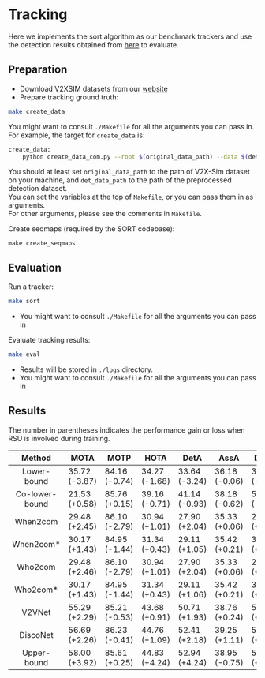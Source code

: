 # Tracking

Here we implements the sort algorithm as our benchmark trackers and use the detection results obtained from [here](../det) to evaluate.

## Preparation
- Download V2XSIM datasets from our [website](https://ai4ce.github.io/V2X-Sim/index.html)
- Prepare tracking ground truth:
```bash
make create_data
```
You might want to consult `./Makefile` for all the arguments you can pass in.  
For example, the target for `create_data` is:
```bash
create_data:
	python create_data_com.py --root $(original_data_path) --data $(det_data_path)/$(split) --split $(split) --from_agent $(from_agent) --to_agent $(to_agent) --scene_idxes_file $(scene_idxes_file)
```
You should at least set `original_data_path` to the path of V2X-Sim dataset on your machine, and `det_data_path` to the path of the preprocessed detection dataset.  
You can set the variables at the top of `Makefile`, or you can pass them in as arguments.  
For other arguments, please see the comments in `Makefile`.  

Create seqmaps (required by the SORT codebase):
```base
make create_seqmaps
```


## Evaluation

Run a tracker:
```bash
make sort
```
- You might want to consult `./Makefile` for all the arguments you can pass in


Evaluate tracking results:

```bash
make eval
```
- Results will be stored in `./logs` directory.  
- You might want to consult `./Makefile` for all the arguments you can pass in



## Results

The number in parentheses indicates the performance gain or loss when RSU is involved during training.  

|   **Method**   | **MOTA**      | **MOTP**      | **HOTA**      | **DetA**      | **AssA**      | **DetRe**     | **DetPr**     | **AssRe**     | **AssPr**     | **LocA**      |
| :------------: | ------------- | ------------- | ------------- | ------------- | ------------- | ------------- | ------------- | ------------- | ------------- | ------------- |
|  Lower-bound   | 35.72 (-3.87) | 84.16 (-0.74) | 34.27 (-1.68) | 33.64 (-3.24) | 36.18 (-0.06) | 35.07 (-3.54) | 82.49 (+0.96) | 46.70 (+0.23) | 58.72 (+0.10) | 86.43 (+0.38) |
| Co-lower-bound | 21.53 (+0.58) | 85.76 (+0.15) | 39.16 (-0.71) | 41.14 (-0.93) | 38.18 (-0.62) | 59.54 (-2.52) | 54.68 (+0.79) | 50.92 (-0.65) | 55.78 (+0.84) | 87.64 (+0.38) |
|    When2com    | 29.48 (+2.45) | 86.10 (-2.79) | 30.94 (+1.01) | 27.90 (+2.04) | 35.33 (+0.06) | 28.67 (+2.58) | 86.11 (-4.81) | 46.30 (-0.15) | 59.20 (-0.36) | 87.98 (-1.98) |
|   When2com*    | 30.17 (+1.43) | 84.95 (-1.44) | 31.34 (+0.43) | 29.11 (+1.05) | 35.42 (+0.21) | 30.28 (+1.32) | 83.81 (+0.29) | 46.65 (-0.29) | 58.61 (+0.18) | 86.14 (+0.17) |
|    Who2com     | 29.48 (+2.46) | 86.10 (-2.79) | 30.94 (+1.01) | 27.90 (+2.04) | 35.33 (+0.06) | 28.67 (+2.58) | 86.11 (-4.81) | 46.30 (-0.15) | 59.20 (-0.36) | 87.98 (-1.98) |
|    Who2com*    | 30.17 (+1.43) | 84.95 (-1.44) | 31.34 (+0.43) | 29.11 (+1.06) | 35.42 (+0.21) | 30.28 (+1.33) | 83.81 (+0.29) | 46.65 (-0.29) | 58.61 (+0.81) | 86.14 (+0.17) |
|     V2VNet     | 55.29 (+2.29) | 85.21 (-0.53) | 43.68 (+0.91) | 50.71 (+1.93) | 38.76 (+0.24) | 53.40 (+2.51) | 84.45 (-1.07) | 50.22 (+0.53) | 58.50 (-0.07) | 87.22 (+0.38) |
|    DiscoNet    | 56.69 (+2.26) | 86.23 (-0.41) | 44.76 (+1.09) | 52.41 (+2.18) | 39.25 (+1.11) | 54.87 (+2.58) | 86.29 (-0.95) | 50.86 (+1.02) | 58.94 (-0.15) | 88.07 (+0.34) |
|  Upper-bound   | 58.00 (+3.92) | 85.61 (+0.25) | 44.83 (+4.24) | 52.94 (+4.24) | 38.95 (-0.75) | 55.07 (+4.68) | 86.54 (-0.30) | 50.35 (-0.86) | 58.71 (+0.15) | 87.48 (+0.06) |